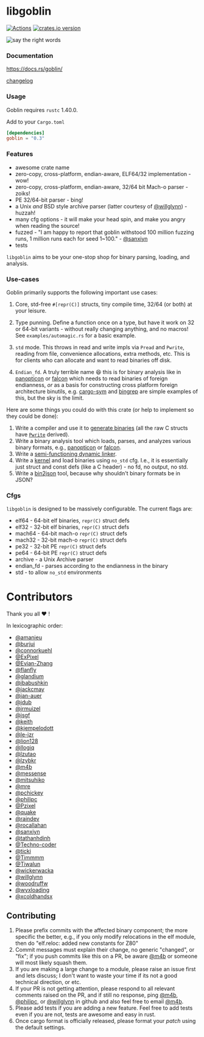 # libgoblin

[![Actions][actions-badge]][actions-url]
[![crates.io version][crates-goblin-badge]][crates-goblin]

<!-- Badges' links -->

[actions-badge]: https://github.com/m4b/goblin/workflows/CI/badge.svg?branch=master
[actions-url]: https://github.com/m4b/goblin/actions
[crates-goblin-badge]: https://img.shields.io/crates/v/goblin.svg
[crates-goblin]: https://crates.io/crates/goblin

![say the right words](https://s-media-cache-ak0.pinimg.com/736x/1b/6a/aa/1b6aaa2bae005e2fed84b1a7c32ecb1b.jpg)

### Documentation

https://docs.rs/goblin/

[changelog](CHANGELOG.md)

### Usage

Goblin requires `rustc` 1.40.0.

Add to your `Cargo.toml`

```toml
[dependencies]
goblin = "0.3"
```

### Features

* awesome crate name
* zero-copy, cross-platform, endian-aware, ELF64/32 implementation - wow!
* zero-copy, cross-platform, endian-aware, 32/64 bit Mach-o parser - zoiks!
* PE 32/64-bit parser - bing!
* a Unix _and_ BSD style archive parser (latter courtesy of [@willglynn]) - huzzah!
* many cfg options - it will make your head spin, and make you angry when reading the source!
* fuzzed - "I am happy to report that goblin withstood 100 million fuzzing runs, 1 million runs
  each for seed 1\~100." - [@sanxiyn]
* tests

`libgoblin` aims to be your one-stop shop for binary parsing, loading, and analysis.

### Use-cases

Goblin primarily supports the following important use cases:

1. Core, std-free `#[repr(C)]` structs, tiny compile time, 32/64 (or both) at your leisure.

1. Type punning. Define a function once on a type, but have it work on 32 or 64-bit variants -
   without really changing anything, and no macros! See `examples/automagic.rs` for a basic example.

1. `std` mode. This throws in read and write impls via `Pread` and `Pwrite`, reading from file,
   convenience allocations, extra methods, etc. This is for clients who can allocate and want to
   read binaries off disk.

1. `Endian_fd`. A truly terrible name :laughing: this is for binary analysis like in [panopticon]
   or [falcon] which needs to read binaries of foreign endianness, _or_ as a basis for
   constructing cross platform foreign architecture binutils, e.g. [cargo-sym] and [bingrep] are
   simple examples of this, but the sky is the limit.

Here are some things you could do with this crate (or help to implement so they could be done):

1. Write a compiler and use it to [generate binaries][faerie] (all the raw C structs have
   [`Pwrite`][scroll] derived).
1. Write a binary analysis tool which loads, parses, and analyzes various binary formats, e.g.,
   [panopticon] or [falcon].
1. Write a [semi-functioning dynamic linker][dryad].
1. Write a [kernel][redox-os] and load binaries using `no_std` cfg. I.e., it is essentially just
   struct and const defs (like a C header) - no fd, no output, no std.
1. Write a [bin2json] tool, because why shouldn't binary formats be in JSON?

<!-- Related projects  -->

[cargo-sym]: https://github.com/m4b/cargo-sym
[bingrep]: https://github.com/m4b/bingrep
[faerie]: https://github.com/m4b/faerie
[dryad]: https://github.com/m4b/dryad
[scroll]: https://github.com/m4b/scroll
[redox-os]: https://github.com/redox-os/redox
[bin2json]: https://github.com/m4b/bin2json
[panopticon]: https://github.com/das-labor/panopticon
[falcon]: https://github.com/endeav0r/falcon

### Cfgs

`libgoblin` is designed to be massively configurable. The current flags are:

* elf64 - 64-bit elf binaries, `repr(C)` struct defs
* elf32 - 32-bit elf binaries, `repr(C)` struct defs
* mach64 - 64-bit mach-o `repr(C)` struct defs
* mach32 - 32-bit mach-o `repr(C)` struct defs
* pe32 - 32-bit PE `repr(C)` struct defs
* pe64 - 64-bit PE `repr(C)` struct defs
* archive - a Unix Archive parser
* endian_fd - parses according to the endianness in the binary
* std - to allow `no_std` environments

# Contributors

Thank you all :heart: !

In lexicographic order:

- [@amanieu]
- [@burjui]
- [@connorkuehl]
- [@ExPixel]
- [@Evian-Zhang]
- [@flanfly]
- [@glandium]
- [@ibabushkin]
- [@jackcmay]
- [@jan-auer]
- [@jdub]
- [@jrmuizel]
- [@jsgf]
- [@keith]
- [@kjempelodott]
- [@le-jzr]
- [@lion128]
- [@llogiq]
- [@lzutao]
- [@lzybkr]
- [@m4b]
- [@messense]
- [@mitsuhiko]
- [@mre]
- [@pchickey]
- [@philipc]
- [@Pzixel]
- [@quake]
- [@raindev]
- [@rocallahan]
- [@sanxiyn]
- [@tathanhdinh]
- [@Techno-coder]
- [@ticki]
- [@Timmmm]
- [@Tiwalun]
- [@wickerwacka]
- [@willglynn]
- [@woodruffw]
- [@wyxloading]
- [@xcoldhandsx]

<!-- Contributors -->

[@amanieu]: https://github.com/amanieu
[@burjui]: https://github.com/burjui
[@connorkuehl]: https://github.com/connorkuehl
[@Evian-Zhang]: https://github.com/Evian-Zhang
[@ExPixel]: https://github.com/ExPixel
[@flanfly]: https://github.com/flanfly
[@glandium]: https://github.com/glandium
[@ibabushkin]: https://github.com/ibabushkin
[@jackcmay]: https://github.com/jackcmay
[@jan-auer]: https://github.com/jan-auer
[@jdub]: https://github.com/jdub
[@jrmuizel]: https://github.com/jrmuizel
[@jsgf]: https://github.com/jsgf
[@keith]: https://github.com/keith
[@kjempelodott]: https://github.com/kjempelodott
[@le-jzr]: https://github.com/le-jzr
[@lion128]: https://github.com/lion128
[@llogiq]: https://github.com/llogiq
[@lzutao]: https://github.com/lzutao
[@lzybkr]: https://github.com/lzybkr
[@m4b]: https://github.com/m4b
[@messense]: https://github.com/messense
[@mitsuhiko]: https://github.com/mitsuhiko
[@mre]: https://github.com/mre
[@pchickey]: https://github.com/pchickey
[@philipc]: https://github.com/philipc
[@Pzixel]: https://github.com/Pzixel
[@quake]: https://github.com/quake
[@raindev]: https://github.com/raindev
[@rocallahan]: https://github.com/rocallahan
[@sanxiyn]: https://github.com/sanxiyn
[@tathanhdinh]: https://github.com/tathanhdinh
[@Techno-coder]: https://github.com/Techno-coder
[@ticki]: https://github.com/ticki
[@Timmmm]: https://github.com/Timmmm
[@Tiwalun]: https://github.com/Tiwalun
[@wickerwacka]: https://github.com/wickerwaka
[@willglynn]: https://github.com/willglynn
[@woodruffw]: https://github.com/woodruffw
[@wyxloading]: https://github.com/wyxloading
[@xcoldhandsx]: https://github.com/xcoldhandsx

## Contributing

1. Please prefix commits with the affected binary component; the more specific the better, e.g.,
   if you only modify relocations in the elf module, then do "elf.reloc: added new constants for Z80"
1. Commit messages must explain their change, no generic "changed", or "fix"; if you push commits
   like this on a PR, be aware [@m4b] or someone will most likely squash them.
1. If you are making a large change to a module, please raise an issue first and lets discuss;
   I don't want to waste your time if its not a good technical direction, or etc.
1. If your PR is not getting attention, please respond to all relevant comments raised on the PR,
   and if still no response, ping [@m4b], [@philipc], or [@willglynn] in github and also feel free
   to email [@m4b].
1. Please add tests if you are adding a new feature. Feel free to add tests even if you are not,
   tests are awesome and easy in rust.
1. Once cargo format is officially released, please format your _patch_ using the default settings.
